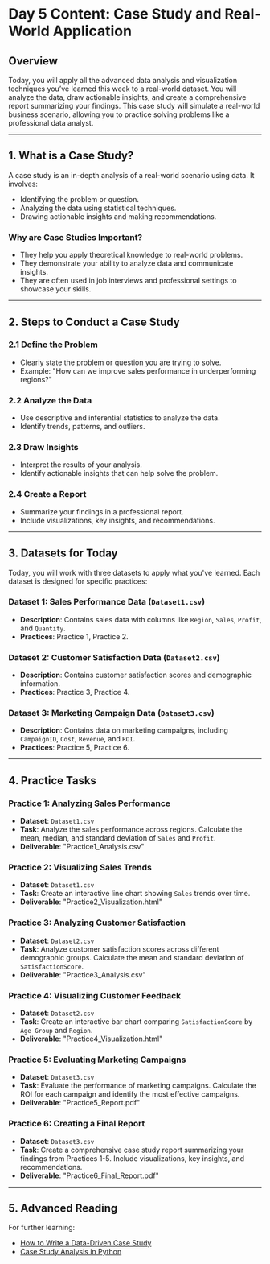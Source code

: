 # Day 5 Content: Case Study and Real-World Application

## Overview
Today, you will apply all the advanced data analysis and visualization techniques you’ve learned this week to a real-world dataset. You will analyze the data, draw actionable insights, and create a comprehensive report summarizing your findings. This case study will simulate a real-world business scenario, allowing you to practice solving problems like a professional data analyst.

---

## 1. What is a Case Study?
A case study is an in-depth analysis of a real-world scenario using data. It involves:
- Identifying the problem or question.
- Analyzing the data using statistical techniques.
- Drawing actionable insights and making recommendations.

### Why are Case Studies Important?
- They help you apply theoretical knowledge to real-world problems.
- They demonstrate your ability to analyze data and communicate insights.
- They are often used in job interviews and professional settings to showcase your skills.

---

## 2. Steps to Conduct a Case Study
### 2.1 Define the Problem
- Clearly state the problem or question you are trying to solve.
- Example: "How can we improve sales performance in underperforming regions?"

### 2.2 Analyze the Data
- Use descriptive and inferential statistics to analyze the data.
- Identify trends, patterns, and outliers.

### 2.3 Draw Insights
- Interpret the results of your analysis.
- Identify actionable insights that can help solve the problem.

### 2.4 Create a Report
- Summarize your findings in a professional report.
- Include visualizations, key insights, and recommendations.

---

## 3. Datasets for Today
Today, you will work with three datasets to apply what you've learned. Each dataset is designed for specific practices:

### Dataset 1: Sales Performance Data (`Dataset1.csv`)
- **Description**: Contains sales data with columns like `Region`, `Sales`, `Profit`, and `Quantity`.
- **Practices**: Practice 1, Practice 2.

### Dataset 2: Customer Satisfaction Data (`Dataset2.csv`)
- **Description**: Contains customer satisfaction scores and demographic information.
- **Practices**: Practice 3, Practice 4.

### Dataset 3: Marketing Campaign Data (`Dataset3.csv`)
- **Description**: Contains data on marketing campaigns, including `CampaignID`, `Cost`, `Revenue`, and `ROI`.
- **Practices**: Practice 5, Practice 6.

---

## 4. Practice Tasks
### Practice 1: Analyzing Sales Performance
- **Dataset**: `Dataset1.csv`
- **Task**: Analyze the sales performance across regions. Calculate the mean, median, and standard deviation of `Sales` and `Profit`.
- **Deliverable**: "Practice1_Analysis.csv"

### Practice 2: Visualizing Sales Trends
- **Dataset**: `Dataset1.csv`
- **Task**: Create an interactive line chart showing `Sales` trends over time.
- **Deliverable**: "Practice2_Visualization.html"

### Practice 3: Analyzing Customer Satisfaction
- **Dataset**: `Dataset2.csv`
- **Task**: Analyze customer satisfaction scores across different demographic groups. Calculate the mean and standard deviation of `SatisfactionScore`.
- **Deliverable**: "Practice3_Analysis.csv"

### Practice 4: Visualizing Customer Feedback
- **Dataset**: `Dataset2.csv`
- **Task**: Create an interactive bar chart comparing `SatisfactionScore` by `Age Group` and `Region`.
- **Deliverable**: "Practice4_Visualization.html"

### Practice 5: Evaluating Marketing Campaigns
- **Dataset**: `Dataset3.csv`
- **Task**: Evaluate the performance of marketing campaigns. Calculate the ROI for each campaign and identify the most effective campaigns.
- **Deliverable**: "Practice5_Report.pdf"

### Practice 6: Creating a Final Report
- **Dataset**: `Dataset3.csv`
- **Task**: Create a comprehensive case study report summarizing your findings from Practices 1-5. Include visualizations, key insights, and recommendations.
- **Deliverable**: "Practice6_Final_Report.pdf"

---

## 5. Advanced Reading
For further learning:
- [How to Write a Data-Driven Case Study](https://towardsdatascience.com/how-to-write-a-data-driven-case-study)
- [Case Study Analysis in Python](https://realpython.com/python-case-study/)
